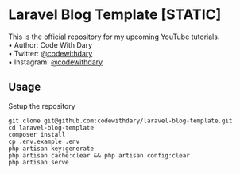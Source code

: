 # Laravel Blog Template [STATIC]
This is the official repository for my upcoming YouTube tutorials. <br>
•	Author: Code With Dary <br>
•	Twitter: [@codewithdary](https://twitter.com/codewithdary) <br>
•	Instagram: [@codewithdary](https://www.instagram.com/codewithdary/) <br>

## Usage <br>
Setup the repository <br>
```
git clone git@github.com:codewithdary/laravel-blog-template.git
cd laravel-blog-template
composer install
cp .env.example .env 
php artisan key:generate
php artisan cache:clear && php artisan config:clear 
php artisan serve 
```
